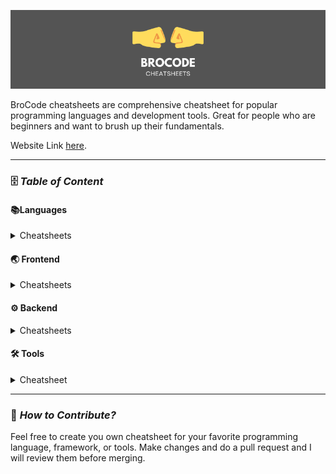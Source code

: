 [![LOGO](images/logo.png)](https://rohan-kiratsata.github.io/brocode-cheatsheets/)

BroCode cheatsheets are  comprehensive cheatsheet for popular programming languages and development tools. Great for people who are beginners and want to brush up their fundamentals.

Website Link [here](https://rohan-kiratsata.github.io/brocode-cheatsheets/).

---

### 🗄️ *Table of Content*

#### 📚Languages

<details>
<summary> Cheatsheets </summary>

- [Bash](404.md)
- [C](languages/c-cheatsheet.md)
- [Java](languages/java-cheatsheet.md)
- [Python](languages/python-cheatsheet.md)
<!-- - C++ in progress -->

</details>

#### 🌏 Frontend

<details>
<summary> Cheatsheets </summary>

- [HTML](frontend/html-cheatsheet.md)
- CSS

</details>

#### ⚙ Backend

<details>
<summary>Cheatsheets</summary>


</details>

#### 🛠 Tools

<details>
<summary> Cheatsheet </summary>

- VSCode
  
</details>

---
### 🤝 *How to Contribute?*

Feel free to create you own cheatsheet for your favorite programming language, framework, or tools. Make changes and  do a pull request and I will review them before merging.